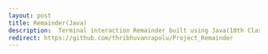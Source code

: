 ```yaml
---
layout: post
title: Remainder(Java)
description:  Terminal interaction Remainder built using Java(10th Class Project) 
redirect: https://github.com/thribhuvanrapolu/Project_Remainder
---
```

